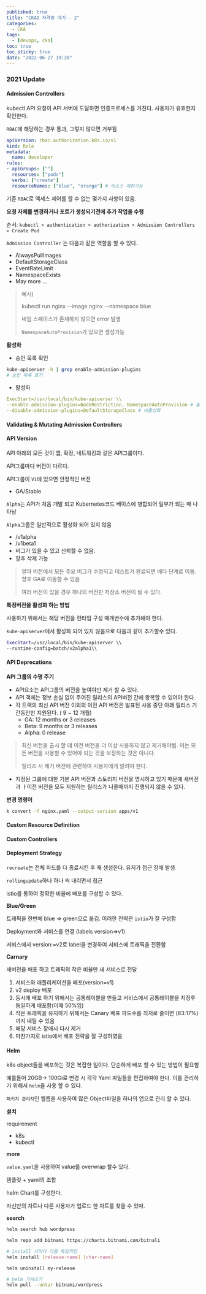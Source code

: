 ```yaml
---
published: true
title: "CKAD 자격증 따기 - 2"
categories:
  - CKA
tags:
  - [devops, cka]
toc: true
toc_sticky: true
date: "2022-06-27 19:30"
---
```


### 2021 Update

#### Admission Controllers

kubectl API 요청이 API 서버에 도달하면 인증프로세스를 거친다. 사용자가 유효한지 확인한다.

`RBAC`에 해당하는 경우 통과, 그렇지 않으면 거부됨

```yaml
apiVersion: rbac.authorization.k8s.io/v1
kind: Role
metadata:
  name: developer
rules:
- apiGroups: [""]
  resources: ["pods"]
  verbs: ["create"]
  resourceNames: ["blue", "orange"] # 리소스 제한가능
```

기존 `RBAC`로 엑세스 제어를 할 수 없는 몇가지 사항이 있음.

**요청 자체를 변경하거나 포트가 생성되기전에 추가 작업을 수행**

순서: `kubectl > authentication > authorization > Admission Controllers > Create Pod`

`Admission Controller` 는 다음과 같은 역할을 할 수 있다.

* AlwaysPullImages
* DefaultStorageClass
* EventRateLimit
* NamespaceExists
* May more ...

> 예시)
>
> kubectl run nginx --image nginx --namespace blue
>
> 네임 스페이스가 존재하지 않으면 error 발생
>
> `NamespaceAutoProvision`가 있으면 생성가능

**활성화**

* 승인 목록 확인

```bash
kube-apiserver -h | grep enable-admission-plugins
# 승인 목록 표기
```

* 활성화

```yaml
ExecStart=/usr/local/bin/kube-apiverser \\
--enable-admission-plugins=NodeRestriction, NamespaceAutoProvision # 활성화
--disable-admission-plugins=DefaultStorageClass # 비활성화
```

#### Validating & Mutating Admission Controllers



#### API Version

API 아래의 모든 것이 앱, 확장, 네트워킹과 같은 API그룹이다.

API그룹마다 버전이 다르다.

API그룹이  `V1`에 있으면 안정적인 버전

* GA/Stable

`Alpha`는 API가 처음 개발 되고 Kubernetes코드 베이스에 병합되어 일부가 되는 때 나타남

`Alpha`그룹은 일반적으로 활성화 되어 있지 않음

* /v1alpha
* /v1beta1
* 버그가 있을 수 있고 신뢰할 수 없음.
* 향후 삭제 가능

> 알파 버전에서 모든 주요 버그가 수정되고 테스트가 완료되면 베타 단계로 이동. 향후 GA로 이동할 수 있음
>
> 여러 버전이 있을 경우 하나의 버전만 저장소 버전이 될 수 있다.

**특정버전을 활성화 하는 방법**

사용하기 위해서는 해당 버전을 런타임 구성 매개변수에 추가해야 한다.

`kube-apiserver`에서 활성화 되어 있지 않음으로 다음과 같이 추가할수 있다.

```bash
ExecStart=/usr/local/bin/kube-apiserver \\
--runtime-config=batch/v2alpha1\\
```

#### API Deprecations

**API 그룹의 수명 주기**

* API요소는 API그룹의 버전을 높여야만 제거 할 수 있다.
* API 객체는 정보 손실 없이 주어진 릴리스의 API버전 간에 왕복할 수 있어야 한다.
* 각 트랙의 최신 API 버전 이외의 이전 API 버전은 발표된 사용 중단 아래 릴리스 기간동안만 지원된다. ( 9 ~ 12 개월)
    * GA: 12 months or 3 releases
    * Beta: 9 months or 3 releases
    * Alpha: 0 release

> 최신 버전을 출시 할 떄 이전 버전을 더 이상 사용하지 않고 제거해야됨. 이는 모든 버전을 사용할 수 있어야 되는 것을 보장하는 것은 아니다.
>
> 릴리즈 시 제거 버전에 관련하여 사용자에게 알려야 한다.

* 지정된 그룹에 대한 기본 API 버전과 스토리지 버전을 명시하고 있기 때문에 새버전과 ㅏ이전 버전을 모두 지원하는 릴리스가 나올때까지 진행되지 않을 수 있다.

**변경 명령어**

```bash
k convert -f nginx.yaml --output-version apps/v1
```

#### Custom Resource Definition

#### Custom Controllers

#### Deployment Strategy

`recreate`는 전체 파드를 다 종료시킨 후 재 생성한다. 유저가 접근 장애 발생

`rollingupdate`하나 하나 씩 내리면서 접근

istio를 통하여 정확한 비율에 배포를 구성할 수 있다.

**Blue/Green**

트래픽을 한번에 blue => green으로 옮김. 이러한 전략은 `istio`가 잘 구성함

Deployment와 서비스를 연결 (labels version=>v1)

서비스에서 version:=v2로 label을 변경하여 서비스에 트래픽을 전환함

**Carnary**

새버전을 배포 하고 트래픽의 작은 비율만 새 서비스로 전달

1. 서비스와 애플리케이션을 배포(version=v1)
2. v2 deploy 배포
3. 동시에 배포 하기 위해서는 공통레이블을 만들고 서비스에서 공통레이블을 지정후 동일하게 배포함(이때 50%임)
4. 작은 트래픽을 유지하기 위해서는 Canary 배포 파드수를 최저로 줄이면 (83:17%) 까지 내릴 수 있음
5. 해당 서비스 장애시 다시 제거
6. 마찬가지로 istio에서 배포 전략을 잘 구성하였음

#### Helm

k8s object들을 배포하는 것은 복잡한 일이다. 단순하게 배포 할 수 있는 방법이 필요함

예를들어 20GB-> 100Gi로 변경 시 각각 Yaml 파일들을 편집하여야 한다. 이를 관리하기 위해서 `helm`을 사용 할 수 있다.

`패키지 관리자`인 헬름을 사용하여 많은 Object파일을 하나의 앱으로 관리 할 수 있다.

**설치**

requirement

* k8s
* kubectl

**more**

`value.yaml`을 사용하여 value를 overwrap 할수 있다.

템플릿 +  yaml의 조합

helm Chart를 구성한다.

자신만의 차트나 다른 사용자가 업로드 한 차트를 찾을 수 있따.

**search**

```bash
helm search hub wordpress

helm repo add bitnami https://charts.bitnami.com/bitnali

# install 시마다 다름 독립적임
helm install [release-name] [char-name]

helm uninstall my-release

# helm 가져오기
helm pull --untar bitnami/wordpress

```



